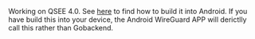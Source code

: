 Working on QSEE 4.0. See [here](https://lists.zx2c4.com/pipermail/wireguard/2017-November/002050.html) to find how to build it into Android. If you have build this into your device, the Android WireGuard APP will derictlly call this rather than Gobackend.
